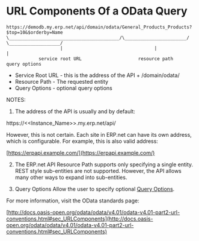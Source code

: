 # URL Components Of a OData Query

```
https://demodb.my.erp.net/api/domain/odata/General_Products_Products?$top=10&$orderby=Name
\_________________________________________/\_______________________/ \___________________/
                    |                                  |                        |
            service root URL                     resource path            query options
```

* Service Root URL - this is the address of the API + /domain/odata/
* Resource Path - The requested entity
* Query Options - optional query options

NOTES:
1. The address of the API is usually and by default:

https://<<Instance_Name>>.my.erp.net/api/

However, this is not certain. Each site in ERP.net can have its own address, which is configurable. For example, this is also valid address:

[https://erpapi.example.com/](https://erpapi.example.com/)

2. The ERP.net API Resource Path supports only specifying a single entity.
REST style sub-entities are not supported. However, the API allows many other ways to expand into sub-entities.

3. Query Options
Allow the user to specify optional [Query Options](query-options/index.md).

For more information, visit the OData standards page:

[http://docs.oasis-open.org/odata/odata/v4.01/odata-v4.01-part2-url-conventions.html#sec_URLComponents](http://docs.oasis-open.org/odata/odata/v4.01/odata-v4.01-part2-url-conventions.html#sec_URLComponents)
